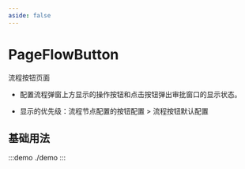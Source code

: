 ```yaml
---
aside: false
---
```


# PageFlowButton

流程按钮页面

- 配置流程弹窗上方显示的操作按钮和点击按钮弹出审批窗口的显示状态。

- 显示的优先级：流程节点配置的按钮配置 > 流程按钮默认配置

## 基础用法

:::demo
./demo
:::
